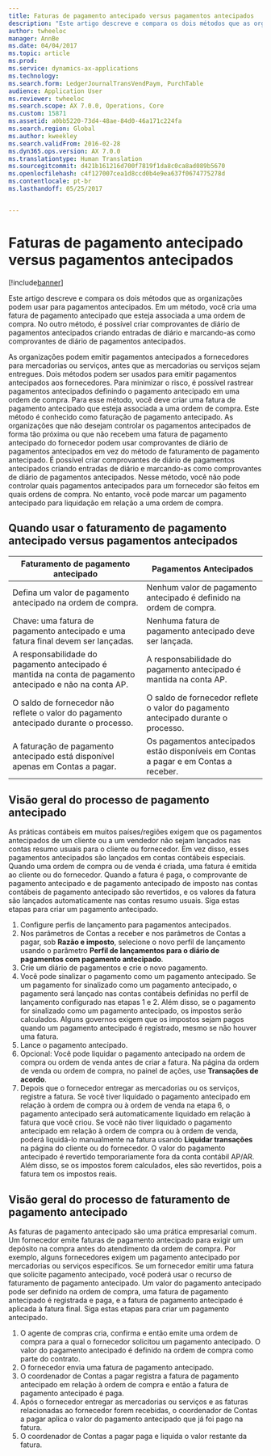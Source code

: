 ```yaml
---
title: Faturas de pagamento antecipado versus pagamentos antecipados
description: "Este artigo descreve e compara os dois métodos que as organizações podem usar para pagamentos antecipados. Em um método, você cria uma fatura de pagamento antecipado que esteja associada a uma ordem de compra. No outro método, é possível criar comprovantes de diário de pagamentos antecipados criando entradas de diário e marcando-as como comprovantes de diário de pagamentos antecipados."
author: twheeloc
manager: AnnBe
ms.date: 04/04/2017
ms.topic: article
ms.prod: 
ms.service: dynamics-ax-applications
ms.technology: 
ms.search.form: LedgerJournalTransVendPaym, PurchTable
audience: Application User
ms.reviewer: twheeloc
ms.search.scope: AX 7.0.0, Operations, Core
ms.custom: 15871
ms.assetid: a0bb5220-73d4-48ae-84d0-46a171c224fa
ms.search.region: Global
ms.author: kweekley
ms.search.validFrom: 2016-02-28
ms.dyn365.ops.version: AX 7.0.0
ms.translationtype: Human Translation
ms.sourcegitcommit: d421b161216d700f7819f1da8c0ca8ad089b5670
ms.openlocfilehash: c4f127007cea1d8ccd0b4e9ea637f0674775278d
ms.contentlocale: pt-br
ms.lasthandoff: 05/25/2017


---
```


# <a name="prepayment-invoices-vs-prepayments"></a>Faturas de pagamento antecipado versus pagamentos antecipados

[!include[banner](../includes/banner.md)]


Este artigo descreve e compara os dois métodos que as organizações podem usar para pagamentos antecipados. Em um método, você cria uma fatura de pagamento antecipado que esteja associada a uma ordem de compra. No outro método, é possível criar comprovantes de diário de pagamentos antecipados criando entradas de diário e marcando-as como comprovantes de diário de pagamentos antecipados.

As organizações podem emitir pagamentos antecipados a fornecedores para mercadorias ou serviços, antes que as mercadorias ou serviços sejam entregues. Dois métodos podem ser usados para emitir pagamentos antecipados aos fornecedores. Para minimizar o risco, é possível rastrear pagamentos antecipados definindo o pagamento antecipado em uma ordem de compra. Para esse método, você deve criar uma fatura de pagamento antecipado que esteja associada a uma ordem de compra. Este método é conhecido como faturação de pagamento antecipado. As organizações que não desejam controlar os pagamentos antecipados de forma tão próxima ou que não recebem uma fatura de pagamento antecipado do fornecedor podem usar comprovantes de diário de pagamentos antecipados em vez do método de faturamento de pagamento antecipado. É possível criar comprovantes de diário de pagamentos antecipados criando entradas de diário e marcando-as como comprovantes de diário de pagamentos antecipados. Nesse método, você não pode controlar quais pagamentos antecipados para um fornecedor são feitos em quais ordens de compra. No entanto, você pode marcar um pagamento antecipado para liquidação em relação a uma ordem de compra.

## <a name="when-to-use-prepayment-invoicing-vs-prepayments"></a>Quando usar o faturamento de pagamento antecipado versus pagamentos antecipados
| Faturamento de pagamento antecipado                                                                | Pagamentos Antecipados                                                              |
|-------------------------------------------------------------------------------------|--------------------------------------------------------------------------|
| Defina um valor de pagamento antecipado na ordem de compra.                                    | Nenhum valor de pagamento antecipado é definido na ordem de compra.                    |
| Chave: uma fatura de pagamento antecipado e uma fatura final devem ser lançadas.                       | Nenhuma fatura de pagamento antecipado deve ser lançada.                                    |
| A responsabilidade do pagamento antecipado é mantida na conta de pagamento antecipado e não na conta AP. | A responsabilidade do pagamento antecipado é mantida na conta AP.                  |
| O saldo de fornecedor não reflete o valor do pagamento antecipado durante o processo.     | O saldo de fornecedor reflete o valor do pagamento antecipado durante o processo. |
| A faturação de pagamento antecipado está disponível apenas em Contas a pagar.                         | Os pagamentos antecipados estão disponíveis em Contas a pagar e em Contas a receber.    |

## <a name="overview-of-the-prepayment-process"></a>Visão geral do processo de pagamento antecipado
As práticas contábeis em muitos países/regiões exigem que os pagamentos antecipados de um cliente ou a um vendedor não sejam lançados nas contas resumo usuais para o cliente ou fornecedor. Em vez disso, esses pagamentos antecipados são lançados em contas contábeis especiais. Quando uma ordem de compra ou de venda é criada, uma fatura é emitida ao cliente ou do fornecedor. Quando a fatura é paga, o comprovante de pagamento antecipado e de pagamento antecipado de imposto nas contas contábeis de pagamento antecipado são revertidos, e os valores da fatura são lançados automaticamente nas contas resumo usuais. Siga estas etapas para criar um pagamento antecipado.

1.  Configure perfis de lançamento para pagamentos antecipados.
2.  Nos parâmetros de Contas a receber e nos parâmetros de Contas a pagar, sob **Razão e imposto**, selecione o novo perfil de lançamento usando o parâmetro **Perfil de lançamentos para o diário de pagamentos com pagamento antecipado**.
3.  Crie um diário de pagamentos e crie o novo pagamento.
4.  Você pode sinalizar o pagamento como um pagamento antecipado. Se um pagamento for sinalizado como um pagamento antecipado, o pagamento será lançado nas contas contábeis definidas no perfil de lançamento configurado nas etapas 1 e 2. Além disso, se o pagamento for sinalizado como um pagamento antecipado, os impostos serão calculados. Alguns governos exigem que os impostos sejam pagos quando um pagamento antecipado é registrado, mesmo se não houver uma fatura.
5.  Lance o pagamento antecipado.
6.  Opcional: Você pode liquidar o pagamento antecipado na ordem de compra ou ordem de venda antes de criar a fatura. Na página da ordem de venda ou ordem de compra, no painel de ações, use **Transações de acordo**.
7.  Depois que o fornecedor entregar as mercadorias ou os serviços, registre a fatura. Se você tiver liquidado o pagamento antecipado em relação à ordem de compra ou à ordem de venda na etapa 6, o pagamento antecipado será automaticamente liquidado em relação à fatura que você criou. Se você não tiver liquidado o pagamento antecipado em relação à ordem de compra ou à ordem de venda, poderá liquidá-lo manualmente na fatura usando **Liquidar transações** na página do cliente ou do fornecedor. O valor do pagamento antecipado é revertido temporariamente fora da conta contábil AP/AR. Além disso, se os impostos forem calculados, eles são revertidos, pois a fatura tem os impostos reais.

## <a name="overview-of-the-prepayment-invoicing-process"></a>Visão geral do processo de faturamento de pagamento antecipado
As faturas de pagamento antecipado são uma prática empresarial comum. Um fornecedor emite faturas de pagamento antecipado para exigir um depósito na compra antes do atendimento da ordem de compra. Por exemplo, alguns fornecedores exigem um pagamento antecipado por mercadorias ou serviços específicos. Se um fornecedor emitir uma fatura que solicite pagamento antecipado, você poderá usar o recurso de faturamento de pagamento antecipado. Um valor do pagamento antecipado pode ser definido na ordem de compra, uma fatura de pagamento antecipado é registrada e paga, e a fatura de pagamento antecipado é aplicada à fatura final. Siga estas etapas para criar um pagamento antecipado.

1.  O agente de compras cria, confirma e então emite uma ordem de compra para a qual o fornecedor solicitou um pagamento antecipado. O valor do pagamento antecipado é definido na ordem de compra como parte do contrato.
2.  O fornecedor envia uma fatura de pagamento antecipado.
3.  O coordenador de Contas a pagar registra a fatura de pagamento antecipado em relação à ordem de compra e então a fatura de pagamento antecipado é paga.
4.  Após o fornecedor entregar as mercadorias ou serviços e as faturas relacionadas ao fornecedor forem recebidas, o coordenador de Contas a pagar aplica o valor do pagamento antecipado que já foi pago na fatura.
5.  O coordenador de Contas a pagar paga e liquida o valor restante da fatura.





